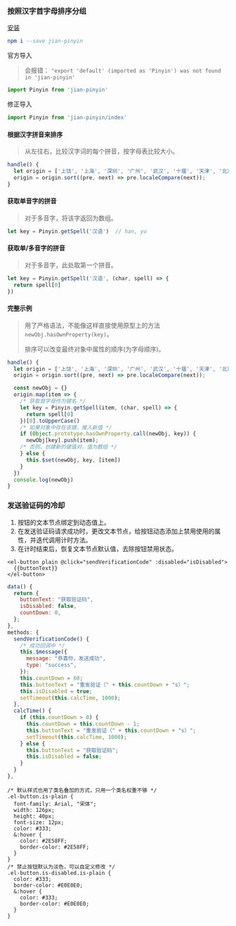 ### 按照汉字首字母排序分组

[安装](https://www.npmjs.com/package/jian-pinyin/v/0.2.0?activeTab=versions)

```elm
npm i --save jian-pinyin
```

官方导入

> 会报错： `"export 'default' (imported as 'Pinyin') was not found in 'jian-pinyin'`

```javascript
import Pinyin from 'jian-pinyin'
```

修正导入

```javascript
import Pinyin from 'jian-pinyin/index'
```

#### 根据汉字拼音来排序  

> 从左往右，比较汉字词的每个拼音，按字母表比较大小。

```javascript
handle() {
  let origin = ['上饶', '上海', '深圳', '广州', '武汉', '十堰', '天津', '北京'];
  origin = origin.sort((pre, next) => pre.localeCompare(next));
}
```

#### 获取单音字的拼音  

> 对于多音字，将该字返回为数组。

```javascript
let key = Pinyin.getSpell('汉语')  // han, yu
```

#### 获取单/多音字的拼音

> 对于多音字，此处取第一个拼音。  

```javascript
let key = Pinyin.getSpell('汉语', (char, spell) => {
  return spell[0]
})
```

#### 完整示例

> 用了严格语法，不能像这样直接使用原型上的方法 `newObj.hasOwnProperty(key)`。
>
> 排序可以改变最终对象中属性的顺序(为字母顺序)。

```javascript
handle() {
  let origin = ['上饶', '上海', '深圳', '广州', '武汉', '十堰', '天津', '北京'];
  origin = origin.sort((pre, next) => pre.localeCompare(next));

  const newObj = {}
  origin.map(item => {
    /* 获取首字母作为键名 */
    let key = Pinyin.getSpell(item, (char, spell) => {
      return spell[0]
    })[0].toUpperCase()
    /* 如果对象中存在该键，推入新值 */
    if (Object.prototype.hasOwnProperty.call(newObj, key)) {
      newObj[key].push(item);
    /* 否则，创建新的键值对，值为数组 */
    } else { 
      this.$set(newObj, key, [item])
    }
  })
  console.log(newObj)
}
```

### 发送验证码的冷却

1. 按钮的文本节点绑定到动态值上。
2. 在发送验证码请求成功时，更改文本节点，给按钮动态添加上禁用使用的属性，并迭代调用计时方法。
3. 在计时结束后，恢复文本节点默认值，去除按钮禁用状态。

```vue
<el-button plain @click="sendVerificationCode" :disabled="isDisabled">
  {{buttonText}}
</el-button>
```

```javascript
data() {
  return {
    buttonText: "获取验证码",
    isDisabled: false,
    countDown: 0,
  };
},
methods: {
  sendVerificationCode() {
    /* 成功回调中 */
    this.$message({
      message: "恭喜你，发送成功",
      type: "success",
    });
    this.countDown = 60;
    this.buttonText = "重发验证（" + this.countDown + "s）";
    this.isDisabled = true;
    setTimeout(this.calcTime, 1000);
  },
  calcTime() {
    if (this.countDown > 0) {
      this.countDown = this.countDown - 1;
      this.buttonText = "重发验证（" + this.countDown + "s）";
      setTimeout(this.calcTime, 1000);
    } else {
      this.buttonText = "获取验证码";
      this.isDisabled = false;
    }
  }
},
```

```less
/* 默认样式也用了类名叠加的方式，只用一个类名权重不够 */
.el-button.is-plain {
  font-family: Arial, "宋体";
  width: 126px;
  height: 40px;
  font-size: 12px;
  color: #333;
  &:hover {
    color: #2E58FF;
    border-color: #2E58FF;
  }
}
/* 禁止按钮默认为淡色，可以自定义修改 */
.el-button.is-disabled.is-plain {
  color: #333;
  border-color: #E0E0E0;
  &:hover {
    color: #333;
    border-color: #E0E0E0;
  }
}
```





